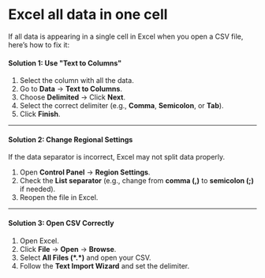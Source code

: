 # Excel all data in one cell

If all data is appearing in a single cell in Excel when you open a CSV file, here’s how to fix it:

#### **Solution 1: Use "Text to Columns"**

1. Select the column with all the data.
2. Go to **Data** → **Text to Columns**.
3. Choose **Delimited** → Click **Next**.
4. Select the correct delimiter (e.g., **Comma**, **Semicolon**, or **Tab**).
5. Click **Finish**.

***

#### **Solution 2: Change Regional Settings**

If the data separator is incorrect, Excel may not split data properly.

1. Open **Control Panel** → **Region Settings**.
2. Check the **List separator** (e.g., change from **comma (,)** to **semicolon (;)** if needed).
3. Reopen the file in Excel.

***

#### **Solution 3: Open CSV Correctly**

1. Open Excel.
2. Click **File** → **Open** → **Browse**.
3. Select **All Files (\*.\*)** and open your CSV.
4. Follow the **Text Import Wizard** and set the delimiter.
